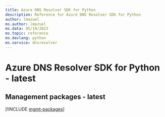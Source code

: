 ```yaml
---
title: Azure DNS Resolver SDK for Python
description: Reference for Azure DNS Resolver SDK for Python
author: lmazuel
ms.author: lmazuel
ms.data: 05/19/2023
ms.topic: reference
ms.devlang: python
ms.service: dnsresolver
---
```

# Azure DNS Resolver SDK for Python - latest

## Management packages - latest
[!INCLUDE [mgmt-packages](dns-resolver-mgmt-index.md)]